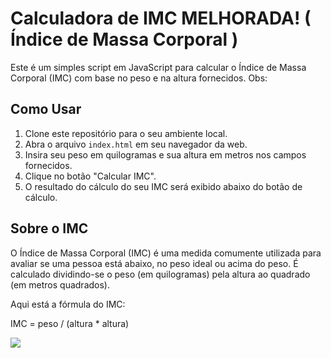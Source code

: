 # Calculadora de IMC MELHORADA! ( Índice de Massa Corporal )

Este é um simples script em JavaScript para calcular o Índice de Massa Corporal (IMC) com base no peso e na altura fornecidos.
Obs: 

## Como Usar

1. Clone este repositório para o seu ambiente local.
2. Abra o arquivo `index.html` em seu navegador da web.
3. Insira seu peso em quilogramas e sua altura em metros nos campos fornecidos.
4. Clique no botão "Calcular IMC".
5. O resultado do cálculo do seu IMC será exibido abaixo do botão de cálculo.

## Sobre o IMC

O Índice de Massa Corporal (IMC) é uma medida comumente utilizada para avaliar se uma pessoa está abaixo, no peso ideal ou acima do peso. É calculado dividindo-se o peso (em quilogramas) pela altura ao quadrado (em metros quadrados).

Aqui está a fórmula do IMC:

IMC = peso / (altura * altura)


<img src="https://i.imgur.com/ZIrJZaO.png" />
